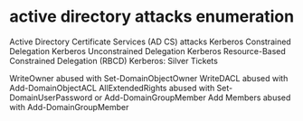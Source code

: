 # active directory attacks enumeration































Active Directory Certificate Services (AD CS) attacks
Kerberos Constrained Delegation
Kerberos Unconstrained Delegation
Kerberos Resource-Based Constrained Delegation (RBCD)
Kerberos: Silver Tickets


WriteOwner abused with Set-DomainObjectOwner
WriteDACL abused with Add-DomainObjectACL
AllExtendedRights abused with Set-DomainUserPassword or Add-DomainGroupMember
Add Members abused with Add-DomainGroupMember